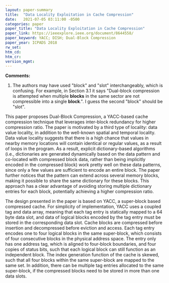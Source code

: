 ```yaml
---
layout: paper-summary
title:  "Data Locality Exploitation in Cache Compression"
date:   2021-07-05 03:11:00 -0500
categories: paper
paper_title: "Data Locality Exploitation in Cache Compression"
paper_link: https://ieeexplore.ieee.org/document/8644558/
paper_keyword: YACC; DISH; Dual-Block Compression
paper_year: ICPADS 2018
rw_set:
htm_cd:
htm_cr:
version_mgmt:
---
```


**Comments:**

1. The authors may have used "block" and "slot" interchangeably, which is confusing.
   For example, in Section 3.1 it says "Dual-block compression is attempted when multiple
   **blocks** in the same sector are not compressible into a single
   **block**.". I guess the second "block" should be "slot".

This paper proposes Dual-Block Compression, a YACC-based cache compression technique that leverages inter-block 
redundancy for higher compression ratio.
The paper is motivated by a third type of locality: data value locality, in addition to the well-known spatial and
temporal locality. Data value locality suggests that there is a high chance that values in nearby memory locations 
will contain identical or regular values, as a result of loops in the program.
As a result, explicit dictionary-based algorithms (i.e., dictionaries are generated dynamically based on the 
data pattern and co-located with compressed block data, rather than being implicitly encoded in the compressed block) 
work pretty well on these data patterns, since only a few values are sufficient to encode an entire block.
The paper further notices that the pattern can extend across several memory blocks, making it possible to share the 
same dictionary for these blocks. This approach has a clear advantage of avoiding storing multiple dictionary entries
for each block, potentially achieving a higher compression ratio.

The design presented in the paper is based on YACC, a super-block based compressed cache. 
For simplicity of implementation, YACC uses a coupled tag and data array, meaning that each tag entry is statically
mapped to a 64 byte data slot, and data of logical blocks encoded by the tag entry must be stored in the 
corresponding data slot. Cache blocks are compressed before insertion and decompressed before eviction and access.
Each tag entry encodes one to four logical blocks in the same super-block, which consists of four consecutive blocks 
in the physical address space.
The entry only has one address tag, which is aligned to four-block boundaries, and four copies of status bits, such
that each logical block can still function as an independent block.
The index generation function of the cache is skewed, such that all four blocks within the same super-block are mapped
to the same set. 
In addition, there can be multiple tag entries allocated to the same super-block, if the compressed blocks need to be 
stored in more than one data slots.



